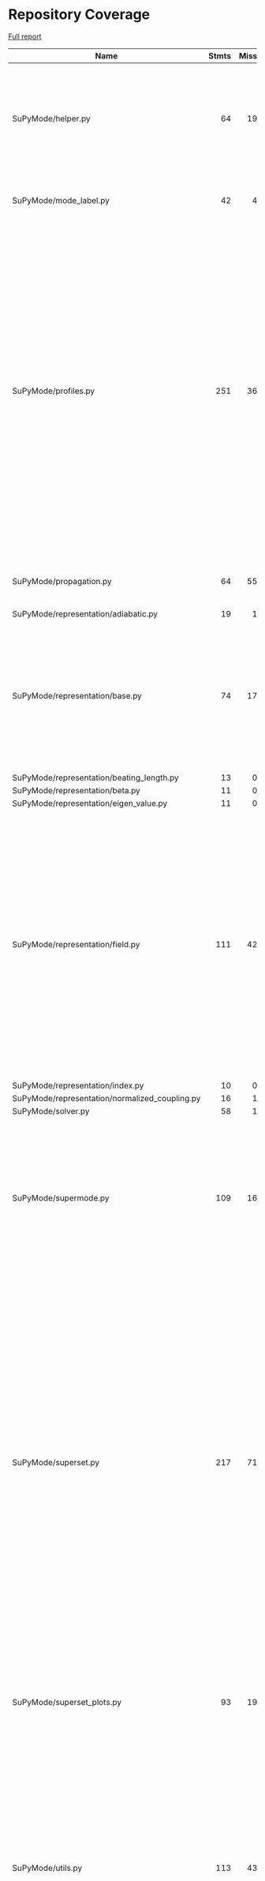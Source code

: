 # Repository Coverage

[Full report](https://htmlpreview.github.io/?https://github.com/MartinPdeS/SuPyMode/blob/python-coverage-comment-action-data/htmlcov/index.html)

| Name                                            |    Stmts |     Miss |   Branch |   BrPart |   Cover |   Missing |
|------------------------------------------------ | -------: | -------: | -------: | -------: | ------: | --------: |
| SuPyMode/helper.py                              |       64 |       19 |       24 |        7 |     61% |28-86, 150, 159->162, 163, 233->237, 246->249, 250, 253 |
| SuPyMode/mode\_label.py                         |       42 |        4 |       16 |        3 |     88% |23->30, 103, 139, 152, 163 |
| SuPyMode/profiles.py                            |      251 |       36 |       26 |        8 |     84% |52, 67, 135, 158-165, 179, 231-238, 250-256, 300, 321, 324, 327, 455, 478->481, 488-492, 504-505, 511-512, 518-519, 525-526, 532-533, 593, 690-700, 747->746 |
| SuPyMode/propagation.py                         |       64 |       55 |       12 |        0 |     12% |21-27, 45-68, 72-79, 109-154 |
| SuPyMode/representation/adiabatic.py            |       19 |        1 |        2 |        1 |     90% |        57 |
| SuPyMode/representation/base.py                 |       74 |       17 |       12 |        3 |     74% |48, 66, 94-95, 106, 123-124, 140, 152, 164, 176, 212, 224, 252, 268, 279, 290 |
| SuPyMode/representation/beating\_length.py      |       13 |        0 |        0 |        0 |    100% |           |
| SuPyMode/representation/beta.py                 |       11 |        0 |        0 |        0 |    100% |           |
| SuPyMode/representation/eigen\_value.py         |       11 |        0 |        0 |        0 |    100% |           |
| SuPyMode/representation/field.py                |      111 |       42 |       40 |       13 |     54% |59, 83, 117->120, 140-157, 178-182, 211, 214, 220-221, 226, 229, 233, 236, 270-290, 337-341, 358->361, 361->365, 365->368, 368->371 |
| SuPyMode/representation/index.py                |       10 |        0 |        0 |        0 |    100% |           |
| SuPyMode/representation/normalized\_coupling.py |       16 |        1 |        2 |        1 |     89% |        55 |
| SuPyMode/solver.py                              |       58 |        1 |        6 |        1 |     97% |        62 |
| SuPyMode/supermode.py                           |      109 |       16 |       18 |        7 |     82% |215, 228-231, 245, 280, 305, 346, 348->352, 353-354, 357-358, 361-362, 395 |
| SuPyMode/superset.py                            |      217 |       71 |       62 |        9 |     63% |58, 94, 106-109, 170, 188-193, 204-215, 242-251, 269-287, 303-307, 325-341, 377-409, 436-447, 498-499, 578->581, 602-605, 673->675, 675->677, 678, 681->683, 683->685, 685->exit |
| SuPyMode/superset\_plots.py                     |       93 |       19 |       42 |        6 |     74% |41, 152-155, 221, 325, 327, 329, 332-337, 408-422 |
| SuPyMode/utils.py                               |      113 |       43 |       44 |       11 |     57% |27-34, 65-73, 77-82, 86-91, 96-108, 113, 130-136, 159, 187, 199->204, 230, 233-234, 237, 242, 271, 274, 284-286 |
| SuPyMode/workflow.py                            |       80 |        8 |       16 |        4 |     85% |143, 160-165, 210, 215-216, 234, 246 |
|                                       **TOTAL** | **1356** |  **333** |  **322** |   **74** | **71%** |           |


## Setup coverage badge

Below are examples of the badges you can use in your main branch `README` file.

### Direct image

[![Coverage badge](https://raw.githubusercontent.com/MartinPdeS/SuPyMode/python-coverage-comment-action-data/badge.svg)](https://htmlpreview.github.io/?https://github.com/MartinPdeS/SuPyMode/blob/python-coverage-comment-action-data/htmlcov/index.html)

This is the one to use if your repository is private or if you don't want to customize anything.

### [Shields.io](https://shields.io) Json Endpoint

[![Coverage badge](https://img.shields.io/endpoint?url=https://raw.githubusercontent.com/MartinPdeS/SuPyMode/python-coverage-comment-action-data/endpoint.json)](https://htmlpreview.github.io/?https://github.com/MartinPdeS/SuPyMode/blob/python-coverage-comment-action-data/htmlcov/index.html)

Using this one will allow you to [customize](https://shields.io/endpoint) the look of your badge.
It won't work with private repositories. It won't be refreshed more than once per five minutes.

### [Shields.io](https://shields.io) Dynamic Badge

[![Coverage badge](https://img.shields.io/badge/dynamic/json?color=brightgreen&label=coverage&query=%24.message&url=https%3A%2F%2Fraw.githubusercontent.com%2FMartinPdeS%2FSuPyMode%2Fpython-coverage-comment-action-data%2Fendpoint.json)](https://htmlpreview.github.io/?https://github.com/MartinPdeS/SuPyMode/blob/python-coverage-comment-action-data/htmlcov/index.html)

This one will always be the same color. It won't work for private repos. I'm not even sure why we included it.

## What is that?

This branch is part of the
[python-coverage-comment-action](https://github.com/marketplace/actions/python-coverage-comment)
GitHub Action. All the files in this branch are automatically generated and may be
overwritten at any moment.
